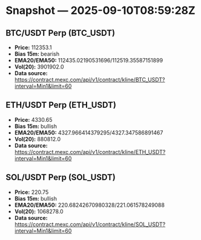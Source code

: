 # Snapshot — 2025-09-10T08:59:28Z

## BTC/USDT Perp (BTC_USDT)
- **Price:** 112353.1
- **Bias 15m:** bearish
- **EMA20/EMA50:** 112435.02190531696/112519.35587151899
- **Vol(20):** 3901902.0
- **Data source:** https://contract.mexc.com/api/v1/contract/kline/BTC_USDT?interval=Min1&limit=60

## ETH/USDT Perp (ETH_USDT)
- **Price:** 4330.65
- **Bias 15m:** bullish
- **EMA20/EMA50:** 4327.966414379295/4327.347586891467
- **Vol(20):** 880812.0
- **Data source:** https://contract.mexc.com/api/v1/contract/kline/ETH_USDT?interval=Min1&limit=60

## SOL/USDT Perp (SOL_USDT)
- **Price:** 220.75
- **Bias 15m:** bullish
- **EMA20/EMA50:** 220.68242670980328/221.061578249088
- **Vol(20):** 1068278.0
- **Data source:** https://contract.mexc.com/api/v1/contract/kline/SOL_USDT?interval=Min1&limit=60
